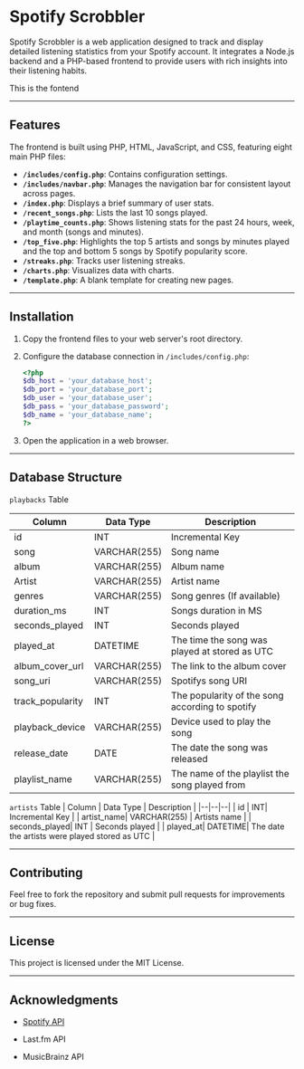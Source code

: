 # Spotify Scrobbler

Spotify Scrobbler is a web application designed to track and display detailed listening statistics from your Spotify account. It integrates a Node.js backend and a PHP-based frontend to provide users with rich insights into their listening habits.

This is the fontend

----------

## Features

The frontend is built using PHP, HTML, JavaScript, and CSS, featuring eight main PHP files:

-   **`/includes/config.php`**: Contains configuration settings.
-   **`/includes/navbar.php`**: Manages the navigation bar for consistent layout across pages.
-   **`/index.php`**: Displays a brief summary of user stats.
-   **`/recent_songs.php`**: Lists the last 10 songs played.
-   **`/playtime_counts.php`**: Shows listening stats for the past 24 hours, week, and month (songs and minutes).
-   **`/top_five.php`**: Highlights the top 5 artists and songs by minutes played and the top and bottom 5 songs by Spotify popularity score.
-   **`/streaks.php`**: Tracks user listening streaks.
-   **`/charts.php`**: Visualizes data with charts.
-   **`/template.php`**: A blank template for creating new pages.

----------

## Installation

1.  Copy the frontend files to your web server's root directory.
2.  Configure the database connection in `/includes/config.php`:
    
    ```php
    <?php
    $db_host = 'your_database_host';
    $db_port = 'your_database_port';
    $db_user = 'your_database_user';
    $db_pass = 'your_database_password';
    $db_name = 'your_database_name';
    ?>
    ```
    
3.  Open the application in a web browser.

---

## Database Structure
`playbacks` Table

| Column | Data Type | Description |
|--|--|--|
| id | INT| Incremental Key |
| song | VARCHAR(255) | Song name |
| album| VARCHAR(255) | Album name |
| Artist| VARCHAR(255) | Artist name |
| genres| VARCHAR(255) | Song genres (If available) |
| duration_ms| INT| Songs duration in MS |
| seconds_played| INT | Seconds played |
| played_at| DATETIME | The time the song was played at stored as UTC |
| album_cover_url| VARCHAR(255) | The link to the album cover |
| song_uri| VARCHAR(255) | Spotifys song URI |
| track_popularity| INT | The popularity of the song according to spotify |
| playback_device| VARCHAR(255) | Device used to play the song |
| release_date| DATE | The date the song was released |
| playlist_name| VARCHAR(255) | The name of the playlist the song played from |

`artists` Table
| Column | Data Type | Description |
|--|--|--|
| id | INT| Incremental Key |
| artist_name| VARCHAR(255) | Artists name |
| seconds_played| INT | Seconds played |
| played_at| DATETIME| The date the artists were played stored as UTC |

----------

## Contributing

Feel free to fork the repository and submit pull requests for improvements or bug fixes.

----------

## License

This project is licensed under the MIT License.

----------

## Acknowledgments

-   [Spotify API](https://developer.spotify.com/documentation/web-api/)
    
-   Last.fm API
    
-   MusicBrainz API